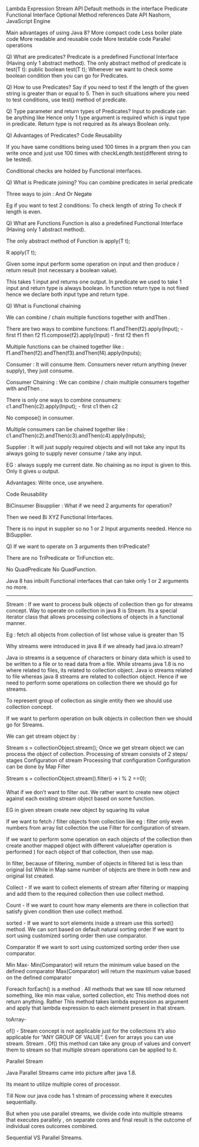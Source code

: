 Lambda Expression
Stream API
Default methods in the interface
Predicate
Functional Interface
Optional
Method references
Date API
Nashorn, JavaScript Engine

Main advantages of using Java 8?
More compact code
Less boiler plate code
More readable and reusable code
More testable code
Parallel operations

Q) What are predicates? 
Predicate is a predefined Functional Interface (Having only 1 abstract method).
The only abstract method of predicate is test(T t):
public boolean test(T t);
Whenever we want to check some boolean condition then you can go for Predicates. 

Q) How to use Predicates? 
Say if you need to test if the length of the given string is greater than or equal to 5. Then in such situations where you need to test conditions, use test() method of predicate.

Q) Type parameter and return types of Predicates?
Input to predicate can be anything like 
Hence only 1 type argument is required which is input type in predicate.
Return type is not required as its always Boolean only.

Q) Advantages of Predicates?
Code Reusability

If you have same conditions being used 100 times in a prgram then you can write once and just use 100 times with checkLength.test(different string to be tested).

Conditional checks are holded by Functional interfaces.

Q) What is Predicate joining?
You can combine predicates in serial predicate

Three ways to join :
And
Or
Negate

Eg if you want to test 2 conditions:
To check length of string 
To check if length is even.

Q) What are Functions
Function is also a predefined Functional Interface (Having only 1 abstract method).

The only abstract method of Function is   apply(T t);

 R apply(T t);

Given some input perform some operation on input and then produce / return result (not necessary a boolean value).

This takes 1 input and returns one output. 
In predicate we used to take 1 input and return type is always boolean. 
In function return type is not fixed hence we declare both input type and return type.

Q) What is Functional chaining

We can combine / chain multiple functions together with andThen .

There are two ways to combine functions:
 f1.andThen(f2).apply(Input);  - first f1 then f2
f1.compose(f2).apply(Input)  - first f2 then f1


Multiple functions can be chained together like :
f1.andThen(f2).andThen(f3).andThen(f4).apply(Inputs);


Consumer :  It will consume Item. Consumers never return anything (never supply), they just consume.

Consumer Chaining :
We can combine / chain multiple consumers together with andThen .

There is only one ways to combine consumers:
 c1.andThen(c2).apply(Input);  - first c1 then c2

No compose() in consumer.

Multiple consumers can be chained together like :
c1.andThen(c2).andThen(c3).andThen(c4).apply(Inputs);

Supplier :
It will just supply required objects and will not take any input
Its always going to supply never consume / take any input.

EG : always supply me current date.
No chaining as no input is given to this. Only it gives u output.


Advantages:
Write once, use anywhere.

Code Reusability

BiCinsumer Bisupplier :
 What if we need 2 arguments for operation?

Then we need Bi XYZ Functional Interfaces.


There is no input in supplier so no 1 or 2 Input arguments needed. Hence no BiSupplier.

Q) If we want to operate on 3 arguments then triPredicate? 

There are no TriPredicate or TriFunction etc.

No QuadPredicate No QuadFunction.

Java 8 has inbuilt Functional interfaces that can take only 1 or 2 arguments no more.

*********************************************************************************************

Stream :
If we want to process bulk objects of collection then go for streams concept.
Way to operate on collection in java 8 is Stream.
Its a special iterator class that allows processing collections of objects in a functional manner.

Eg : fetch all objects from collection of list whose value is greater than 15

Why streams were introduced in java 8 if we already had java.io.stream?

Java io streams is a sequence of characters or binary data which is used to be written to a file or to read data from a file.
While streams java 1.8 is no where related to files, its related to collection object.
Java io streams related to file whereas java 8 streams are related to collection object.
Hence if we need to perform some operations on collection there we should go for streams.

To represent group of collection as single entity then we should use collection concept.

If we want to perform operation on bulk objects in collection then we should go for Streams.

We can get stream object by :

Stream s = collectionObject.stream();
Once we get stream object we can process the object of collection.
Processing of stream consists of 2 steps/ stages
Configuration of stream
Processing that configuration
Configuration can be done by 
Map 
Filter

Stream s = collectionObject.stream().filter(i 🡪 i % 2 ==0);

What if we don’t want to filter out.
We rather want to create new object against each existing stream object based on some function.

EG in given stream create new object by squaring  its value

If we want to fetch / filter objects from collection like eg : filter only even numbers from array list collection the use Filter for configuration of stream.

 If we want to perform some operation on each objects of the collection then create another mapped object with different value(after operation is performed ) for each object of that collection, then use map.

In filter, because of filtering, number of objects in filtered list is less than original list While in Map  same number of objects are there in both new and original list created.


Collect - 
If we want to collect elements of stream after filtering or mapping and add them to the required collection then use collect method.

Count - 
If we want to count how many elements are there in collection that satisfy given condition then use collect method.

sorted - 
If we want to sort elements inside a stream use this sorted() method.
We can sort based on default natural sorting order 
If we want to sort using customized sorting order then use comparator.

Comparator 
If we want to sort using customized sorting order then use comparator.

Min Max-
Min(Comparator)  will return the minimum value based on the defined comparator
Max(Comparator)  will return the maximum value based on the defined comparator

Foreach
forEach() is a method . 
All methods that we saw till now returned something, like min max value, sorted collection, etc
This method does not return anything. 
Rather This method takes lambda expression as argument and apply that lambda expression to each element present in that stream.

toArray- 

of() - 
Stream concept is not applicable just for the collections it’s also applicable for “ANY GROUP OF VALUE”.
Even for arrays you can use stream.
Stream . Of() this method can take any group of values and convert them to stream so that multiple stream operations can be applied to it.

Parallel Stream

Java Parallel Streams came into picture after java 1.8.

Its meant to utilize multiple cores of processor.

Till Now our java code has 1 stream of processing where it executes sequentially.

But when you use parallel streams, we divide code into multiple streams that executes parallely , on separate cores and final result is the outcome of individual cores outcomes combined.

Sequential VS Parallel Streams.